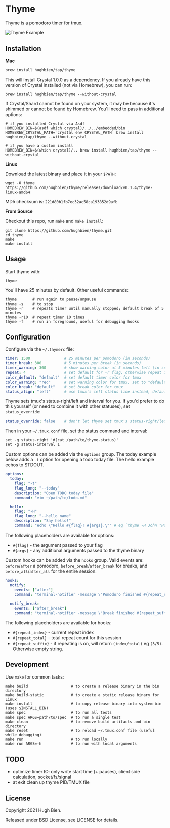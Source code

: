 # Thyme

Thyme is a pomodoro timer for tmux.

![Thyme Example](asset/thyme.gif)

## Installation

**Mac**

```
brew install hughbien/tap/thyme
```

This will install Crystal 1.0.0 as a dependency. If you already have this version of Crystal
installed (not via Homebrew), you can run:

```
brew install hughbien/tap/thyme --without-crystal
```

If Crystal/Shard cannot be found on your system, it may be because it's shimmed or cannot be found
by Homebrew. You'll need to pass in additional options:

```
# if you installed Crystal via Asdf
HOMEBREW_BIN=$(asdf which crystal)/../../embedded/bin HOMEBREW_CRYSTAL_PATH=`crystal env CRYSTAL_PATH` brew install hughbien/tap/thyme --without-crystal

# if you have a custom install
HOMEBREW_BIN=$(which crystal)/.. brew install hughbien/tap/thyme --without-crystal
```

**Linux**

Download the latest binary and place it in your `$PATH`:

```
wget -O thyme https://github.com/hughbien/thyme/releases/download/v0.1.4/thyme-linux-amd64
```

MD5 checksum is: `221d80b1fb7ec32ac58ca193852d9afb`

**From Source**

Checkout this repo, run `make` and `make install`:

```
git clone https://github.com/hughbien/thyme.git
cd thyme
make
make install
```

## Usage

Start thyme with:

```
thyme
```

You'll have 25 minutes by default. Other useful commands:

```
thyme       # run again to pause/unpause
thyme -s    # to stop
thyme -r    # repeats timer until manually stopped; default break of 5 minutes
thyme -r10  # repeat timer 10 times
thyme -f    # run in foreground, useful for debugging hooks
```

## Configuration

Configure via the `~/.thymerc` file:

```yaml
timer: 1500               # 25 minutes per pomodoro (in seconds)
timer_break: 300          # 5 minutes per break (in seconds)
timer_warning: 300        # show warning color at 5 minutes left (in seconds)
repeat: 4                 # set default for -r flag, otherwise repeat indefinitely
color_default: "default"  # set default timer color for tmux
color_warning: "red"      # set warning color for tmux, set to "default" to disable
color_break: "default"    # set break color for tmux
status_align: "left"      # use tmux's left status line instead, defaults to "right"
```

Thyme sets tmux's status-right/left and interval for you. If you'd prefer to do this yourself (or
need to combine it with other statuses), set `status_override`:

```yaml
status_override: false    # don't let thyme set tmux's status-right/left/interval
```

Then in your `~/.tmux.conf` file, set the status command and interval:

```
set -g status-right '#(cat /path/to/thyme-status)'
set -g status-interval 1
```

Custom options can be added via the `options` group. The today example below adds a `-t` option
for opening a todo today file. The hello example echos to STDOUT.

```yaml
options:
  today:
    flag: "-t"
    flag_long: "--today"
    description: "Open TODO today file"
    command: "vim ~/path/to/todo.md"

  hello:
    flag: "-H"
    flag_long: "--hello name"
    description: "Say hello!"
    command: "echo \"Hello #{flag}! #{args}.\"" # eg `thyme -H John "How are you?"`
```

The following placeholders are available for options:

* `#{flag}` - the argument passed to your flag
* `#{args}` - any additional arguments passed to the thyme binary

Custom hooks can be added via the `hooks` group. Valid events are: `before`/`after` a pomodoro,
`before_break`/`after_break` for breaks, and `before_all`/`after_all` for the entire session.

```yaml
hooks:
  notify:
    events: ["after"]
    command: "terminal-notifier -message \"Pomodoro finished #{repeat_suffix}\" -title \"thyme\""

  notify_break:
    events: ["after_break"]
    command: "terminal-notifier -message \"Break finished #{repeat_suffix}\" -title \"thyme\""
```

The following placeholders are available for hooks:

* `#{repeat_index}` - current repeat index
* `#{repeat_total}` - total repeat count for this session
* `#{repeat_suffix}` - if repeating is on, will return `(index/total)` eg `(3/5)`. Otherwise empty string.

## Development

Use `make` for common tasks:

```
make build                   # to create a release binary in the bin directory
make build-static            # to create a static release binary for Linux
make install                 # to copy release binary into system bin (uses $INSTALL_BIN)
make spec                    # to run all tests
make spec ARGS=path/to/spec  # to run a single test
make clean                   # to remove build artifacts and bin directory
make reset                   # to reload ~/.tmux.conf file (useful while debugging)
make run                     # to run locally
make run ARGS=-h             # to run with local arguments
```

## TODO

* optimize timer IO: only write start time (+ pauses), client side calculation, socket/fs/signal
* at exit clean up thyme PID/TMUX file

## License

Copyright 2021 Hugh Bien.

Released under BSD License, see LICENSE for details.

